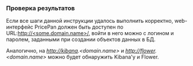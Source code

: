 ### Проверка результатов

Если все шаги данной инструкции удалось выполнить корректно, web-интерфейс PricePan должен быть доступен по URL:[http://&lt;some.domain.name&gt;/](http://<some.domain.name>/), войти в него можно с логином и паролем, заданными при создании объектов данных в БД.

Аналогично, на [_http://kibana_](http://kibana/)_.&lt;domain.name&gt;_ и [_http://flower_](http://flower/)_.&lt;domain.name&gt;_ можно будет обнаружить Kibana'у и Flower.
